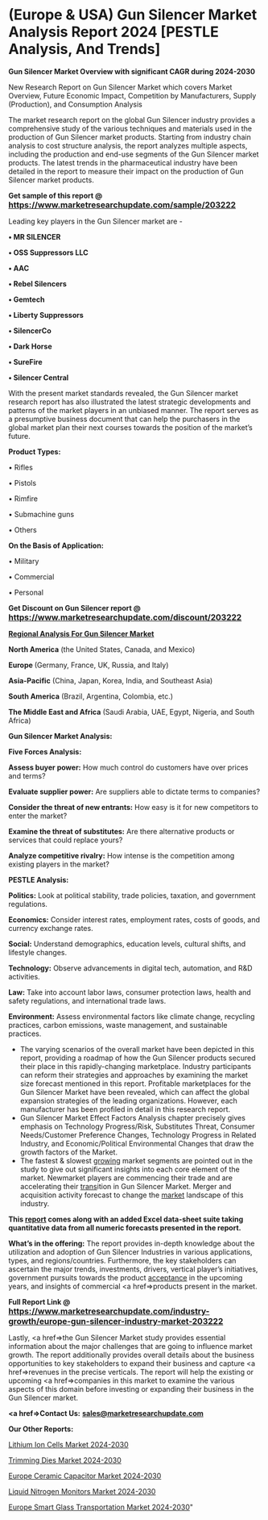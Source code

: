 # (Europe & USA) Gun Silencer Market Analysis Report 2024 [PESTLE Analysis, And Trends]

<strong>Gun Silencer Market Overview with significant CAGR during 2024-2030</strong>

New Research Report on Gun Silencer Market which covers Market Overview, Future Economic Impact, Competition by Manufacturers, Supply (Production), and Consumption Analysis

The market research report on the global Gun Silencer industry provides a comprehensive study of the various techniques and materials used in the production of Gun Silencer market products. Starting from industry chain analysis to cost structure analysis, the report analyzes multiple aspects, including the production and end-use segments of the Gun Silencer market products. The latest trends in the pharmaceutical industry have been detailed in the report to measure their impact on the production of Gun Silencer market products.

<strong>Get sample of this report @ <a href=https://www.marketresearchupdate.com/sample/203222><font size=3 color=#0000ff>https://www.marketresearchupdate.com/sample/203222</font></a></strong>

Leading key players in the Gun Silencer market are -

<strong>• MR SILENCER

• OSS Suppressors LLC

• AAC

• Rebel Silencers

• Gemtech

• Liberty Suppressors

• SilencerCo

• Dark Horse

• SureFire

• Silencer Central</strong>

With the present market standards revealed, the Gun Silencer market research report has also illustrated the latest strategic developments and patterns of the market players in an unbiased manner. The report serves as a presumptive business document that can help the purchasers in the global market plan their next courses towards the position of the market’s future.

<strong>Product Types:</strong>

• Rifles

• Pistols

• Rimfire

• Submachine guns

• Others

<strong>On the Basis of Application:</strong>

• Military

• Commercial

• Personal

<strong>Get Discount on Gun Silencer report @ <a href=https://www.marketresearchupdate.com/discount/203222><font size=3 color=#0000ff>https://www.marketresearchupdate.com/discount/203222</font></a></strong>

<strong><u><b>Regional Analysis For Gun Silencer Market</b></u></strong>

<strong><b>North America</b></strong> (the United States, Canada, and Mexico)

<strong><b>Europe </b></strong>(Germany, France, UK, Russia, and Italy)

<strong><b>Asia-Pacific</b></strong> (China, Japan, Korea, India, and Southeast Asia)

<strong><b>South America</b></strong> (Brazil, Argentina, Colombia, etc.)

<strong><b>The Middle East and Africa</b></strong> (Saudi Arabia, UAE, Egypt, Nigeria, and South Africa)

<strong>Gun Silencer Market Analysis:</strong>

<strong>Five Forces Analysis:</strong>

<strong>Assess buyer power:</strong> How much control do customers have over prices and terms?

<strong>Evaluate supplier power:</strong> Are suppliers able to dictate terms to companies?

<strong>Consider the threat of new entrants:</strong> How easy is it for new competitors to enter the market?

<strong>Examine the threat of substitutes:</strong> Are there alternative products or services that could replace yours?

<strong>Analyze competitive rivalry:</strong> How intense is the competition among existing players in the market?

<strong>PESTLE Analysis:</strong>

<strong>Politics:</strong> Look at political stability, trade policies, taxation, and government regulations.

<strong>Economics:</strong> Consider interest rates, employment rates, costs of goods, and currency exchange rates.

<strong>Social:</strong> Understand demographics, education levels, cultural shifts, and lifestyle changes.

<strong>Technology:</strong> Observe advancements in digital tech, automation, and R&D activities.

<strong>Law:</strong> Take into account labor laws, consumer protection laws, health and safety regulations, and international trade laws.

<strong>Environment:</strong> Assess environmental factors like climate change, recycling practices, carbon emissions, waste management, and sustainable practices.

<ul>
  <li>The varying scenarios of the overall market have been depicted in this report, providing a roadmap of how the Gun Silencer products secured their place in this rapidly-changing marketplace. Industry participants can reform their strategies and approaches by examining the market size forecast mentioned in this report. Profitable marketplaces for the Gun Silencer Market have been revealed, which can affect the global expansion strategies of the leading organizations. However, each manufacturer has been profiled in detail in this research report.</li>
  <li>Gun Silencer Market Effect Factors Analysis chapter precisely gives emphasis on Technology Progress/Risk, Substitutes Threat, Consumer Needs/Customer Preference Changes, Technology Progress in Related Industry, and Economic/Political Environmental Changes that draw the growth factors of the Market.</li>
  <li>The fastest &amp; slowest <a href=ASDF991299>growing</a> market segments are pointed out in the study to give out significant insights into each core element of the market. Newmarket players are commencing their trade and are accelerating their <a href=>trans</a>ition in Gun Silencer Market. Merger and acquisition activity forecast to change the <a href=>market</a> landscape of this industry.</li>
</ul>
<strong>This <a href=>report</a> comes along with an added Excel data-sheet suite taking quantitative data from all numeric forecasts presented in the report.</strong>

<strong>What’s in the offering:</strong> The report provides in-depth knowledge about the utilization and adoption of Gun Silencer Industries in various applications, types, and regions/countries. Furthermore, the key stakeholders can ascertain the major trends, investments, drivers, vertical player’s initiatives, government pursuits towards the product <a href=ASDF881288>acceptance</a> in the upcoming years, and insights of commercial <a href=>products</a> present in the market.

<strong>Full Report Link @ <a href=https://www.marketresearchupdate.com/industry-growth/europe-gun-silencer-industry-market-203222><font size=3 color=#0000ff>https://www.marketresearchupdate.com/industry-growth/europe-gun-silencer-industry-market-203222</font></a></strong>

Lastly, <a href=>the</a> Gun Silencer Market study provides essential information about the major challenges that are going to influence market growth. The report additionally provides overall details about the business opportunities to key stakeholders to expand their business and capture <a href=>revenues</a> in the precise verticals. The report will help the existing or upcoming <a href=>companies</a> in this market to examine the various aspects of this domain before investing or expanding their business in the Gun Silencer market.

<strong><a href=><strong>Contact Us:</strong></a></strong>
<strong>sales@marketresearchupdate.com</strong>

<strong>Our Other Reports:</strong>

<a href=https://www.linkedin.com/pulse/lithium-ion-cells-market-opportunities-stay>Lithium Ion Cells Market 2024-2030</a>

<a href=https://www.linkedin.com/pulse/trimming-dies-market-size-trends-consumption>Trimming Dies Market 2024-2030</a>

<a href=https://www.linkedin.com/pulse/europe-ceramic-capacitor-market-2023-current-1f>Europe Ceramic Capacitor Market 2024-2030</a>

<a href=https://www.linkedin.com/pulse/liquid-nitrogen-monitors-market-global-zdccf/>Liquid Nitrogen Monitors Market 2024-2030</a>

<a href=https://www.linkedin.com/pulse/europe-smart-glass-transportation-market-hcn1f/>Europe Smart Glass Transportation Market 2024-2030</a>"
